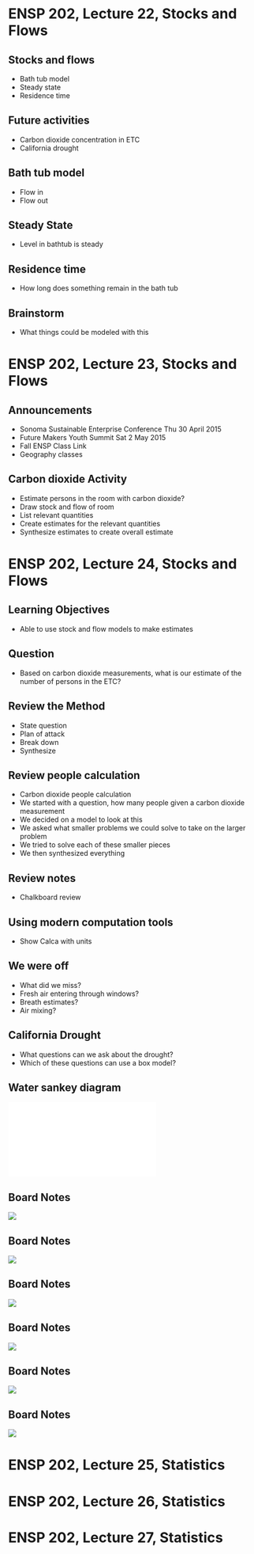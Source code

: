 # ENSP 202, Lecture 22, Stocks and Flows

## Stocks and flows
- Bath tub model
- Steady state
- Residence time

## Future activities
- Carbon dioxide concentration in ETC
- California drought

## Bath tub model
- Flow in
- Flow out

## Steady State
- Level in bathtub is steady

## Residence time
- How long does something remain in the bath tub

## Brainstorm
- What things could be modeled with this

<!-- parking lot -->
<!-- bank account -->
<!-- carbon dioxide -->
<!-- students in the university -->


# ENSP 202, Lecture 23, Stocks and Flows

## Announcements
- Sonoma Sustainable Enterprise Conference Thu 30 April 2015
- Future Makers Youth Summit Sat 2 May 2015
- Fall ENSP Class Link
- Geography classes


## Carbon dioxide Activity
- Estimate persons in the room with carbon dioxide?
- Draw stock and flow of room
- List relevant quantities
- Create estimates for the relevant quantities
- Synthesize estimates to create overall estimate

<!-- see photos from the whiteboards -->


# ENSP 202, Lecture 24, Stocks and Flows

## Learning Objectives
- Able to use stock and flow models to make estimates
<!-- earlier part of class was calisthenics -->
<!-- these are the skills you need -->

## Question
- Based on carbon dioxide measurements, what is our estimate of the
    number of persons in the ETC?

## Review the Method
- State question
- Plan of attack
- Break down
- Synthesize

## Review people calculation
- Carbon dioxide people calculation
- We started with a question, how many people given a carbon dioxide
    measurement
- We decided on a model to look at this
- We asked what smaller problems we could solve to take on the larger
    problem
- We tried to solve each of these smaller pieces
- We then synthesized everything

## Review notes
- Chalkboard review

## Using modern computation tools
- Show Calca with units

<!--
breath_volume = 0.5 liter exhalation/breath

breath_co2_concentration =  0.05 liter co2/liter exhalation

co2_per_breath = breath_volume * breath_co2_concentration => 0.025 liter co2/breath

co2_per_person_minute = co2_per_breath * 13 breath / min / person => 0.325 liter co2/((min)*person)

ppm_per_person_per_minute = co2_per_person_minute / 600e3 liter air => 5.417e-7 liter co2/((min)*person*liter air)

ETC_ppm_per_minute = 6.7e-6 liter co2/liter air/min

ETC_ppm_per_minute / ppm_per_person_per_minute  => 12.369 person
-->

## We were off
- What did we miss?
- Fresh air entering through windows?
- Breath estimates?
- Air mixing?


## California Drought
- What questions can we ask about the drought?
- Which of these questions can use a box model?

<!-- now, I'm not even going to give you the question -->
<!-- what would you like to know about the drought? -->
<!-- what big questions do you have -->
<!-- how might we break these into smaller questions -->
<!-- break into groups and ask large and small questions -->
<!-- what is your total water footprint? -->
<!-- what parts do you think are most important -->
<!-- what parts do you think are least important? -->

## Water sankey diagram
![LLNL Water Flows CA](../figures/calflow.pdf)


## Board Notes
![](../figures/ENSP-202-SF-1.JPG)

## Board Notes
![](../figures/ENSP-202-SF-2.JPG)

## Board Notes
![](../figures/ENSP-202-SF-3.JPG)

## Board Notes
![](../figures/ENSP-202-SF-4.JPG)

## Board Notes
![](../figures/ENSP-202-SF-5.JPG)

## Board Notes
![](../figures/ENSP-202-SF-6.JPG)



# ENSP 202, Lecture 25, Statistics
# ENSP 202, Lecture 26, Statistics
# ENSP 202, Lecture 27, Statistics
